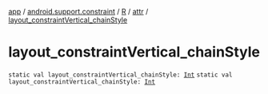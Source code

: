 [app](../../../index.md) / [android.support.constraint](../../index.md) / [R](../index.md) / [attr](index.md) / [layout_constraintVertical_chainStyle](./layout_constraint-vertical_chain-style.md)

# layout_constraintVertical_chainStyle

`static val layout_constraintVertical_chainStyle: `[`Int`](https://kotlinlang.org/api/latest/jvm/stdlib/kotlin/-int/index.html)
`static val layout_constraintVertical_chainStyle: `[`Int`](https://kotlinlang.org/api/latest/jvm/stdlib/kotlin/-int/index.html)